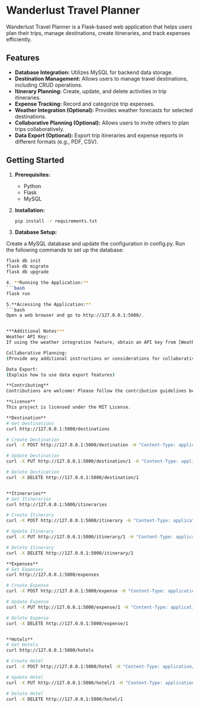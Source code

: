 # Wanderlust Travel Planner

Wanderlust Travel Planner is a Flask-based web application that helps users plan their trips, manage destinations, create itineraries, and track expenses efficiently.

## Features

- **Database Integration:** Utilizes MySQL for backend data storage.
- **Destination Management:** Allows users to manage travel destinations, including CRUD operations.
- **Itinerary Planning:** Create, update, and delete activities in trip itineraries.
- **Expense Tracking:** Record and categorize trip expenses.
- **Weather Integration (Optional):** Provides weather forecasts for selected destinations.
- **Collaborative Planning (Optional):** Allows users to invite others to plan trips collaboratively.
- **Data Export (Optional):** Export trip itineraries and expense reports in different formats (e.g., PDF, CSV).

## Getting Started

1. **Prerequisites:**
   - Python
   - Flask
   - MySQL

2. **Installation:**
   ```bash
   pip install -r requirements.txt
3. **Database Setup:**

Create a MySQL database and update the configuration in config.py.
Run the following commands to set up the database:

```bash
flask db init
flask db migrate
flask db upgrade

4. **Running the Application:**
```bash
flask run

5.**Accessing the Application:**
```bash
Open a web browser and go to http://127.0.0.1:5000/.


***Additional Notes***
Weather API Key:
If using the weather integration feature, obtain an API key from [Weather API Provider] and update it in the configuration.

Collaborative Planning:
(Provide any additional instructions or considerations for collaborative planning)

Data Export:
(Explain how to use data export features)

**Contributing**
Contributions are welcome! Please follow the contribution guidelines before submitting pull requests.

**License**
This project is licensed under the MIT License.

**Destination**
# Get Destinations
curl http://127.0.0.1:5000/destinations

# Create Destination
curl -X POST http://127.0.0.1:5000/destination -H "Content-Type: application/json" -d '{"name": "New Destination", "description": "Description", "location": "Location"}'

# Update Destination
curl -X PUT http://127.0.0.1:5000/destination/1 -H "Content-Type: application/json" -d '{"name": "Updated Destination", "description": "Updated Description", "location": "Updated Location"}'

# Delete Destination
curl -X DELETE http://127.0.0.1:5000/destination/1


**Itineraries**
# Get Itineraries
curl http://127.0.0.1:5000/itineraries

# Create Itinerary
curl -X POST http://127.0.0.1:5000/itinerary -H "Content-Type: application/json" -d '{"destination_id": 1, "activities": [{"name": "Activity 1", "description": "Description 1", "date": "2023-11-10"}]}'

# Update Itinerary
curl -X PUT http://127.0.0.1:5000/itinerary/1 -H "Content-Type: application/json" -d '{"destination_id": 1, "activities": [{"name": "Updated Activity", "description": "Updated Description", "date": "2023-11-10"}]}'

# Delete Itinerary
curl -X DELETE http://127.0.0.1:5000/itinerary/1

**Expenses**
# Get Expenses
curl http://127.0.0.1:5000/expenses

# Create Expense
curl -X POST http://127.0.0.1:5000/expense -H "Content-Type: application/json" -d '{"name": "New Expense", "amount": 100.0, "category": "Food", "date": "2023-11-10"}'

# Update Expense
curl -X PUT http://127.0.0.1:5000/expense/1 -H "Content-Type: application/json" -d '{"name": "Updated Expense", "amount": 150.0, "category": "Accommodation", "date": "2023-11-10"}'

# Delete Expense
curl -X DELETE http://127.0.0.1:5000/expense/1


**Hotels**
# Get Hotels
curl http://127.0.0.1:5000/hotels

# Create Hotel
curl -X POST http://127.0.0.1:5000/hotel -H "Content-Type: application/json" -d '{"name": "New Hotel", "location": "Hotel Location", "pricePerNight": 120.0, "amenities": "Wi-Fi"}'

# Update Hotel
curl -X PUT http://127.0.0.1:5000/hotel/1 -H "Content-Type: application/json" -d '{"name": "Updated Hotel", "location": "Updated Location", "pricePerNight": 150.0, "amenities": "Swimming Pool"}'

# Delete Hotel
curl -X DELETE http://127.0.0.1:5000/hotel/1






